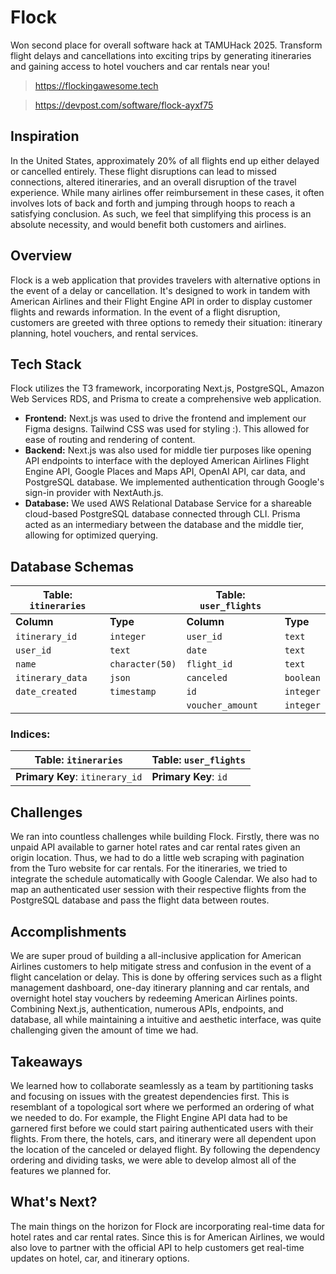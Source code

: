 # Flock
Won second place for overall software hack at TAMUHack 2025. Transform flight delays and cancellations into exciting trips by generating itineraries and gaining access to hotel vouchers and car rentals near you!

> https://flockingawesome.tech

> https://devpost.com/software/flock-ayxf75

## Inspiration
In the United States, approximately 20% of all flights end up either delayed or cancelled entirely. These flight disruptions can lead to missed connections, altered itineraries, and an overall disruption of the travel experience. While many airlines offer reimbursement in these cases, it often involves lots of back and forth and jumping through hoops to reach a satisfying conclusion. As such, we feel that simplifying this process is an absolute necessity, and would benefit both customers and airlines.

## Overview
Flock is a web application that provides travelers with alternative options in the event of a delay or cancellation. It's designed to work in tandem with American Airlines and their Flight Engine API in order to display customer flights and rewards information. In the event of a flight disruption, customers are greeted with three options to remedy their situation: itinerary planning, hotel vouchers, and rental services.

## Tech Stack
Flock utilizes the T3 framework, incorporating Next.js, PostgreSQL, Amazon Web Services RDS, and Prisma to create a comprehensive web application.
* **Frontend:** Next.js was used to drive the frontend and implement our Figma designs. Tailwind CSS was used for styling :). This allowed for ease of routing and rendering of content.
* **Backend:** Next.js was also used for middle tier purposes like opening API endpoints to interface with the deployed American Airlines Flight Engine API, Google Places and Maps API, OpenAI API, car data, and PostgreSQL database. We implemented authentication through Google's sign-in provider with NextAuth.js.
* **Database:** We used AWS Relational Database Service for a shareable cloud-based PostgreSQL database connected through CLI. Prisma acted as an intermediary between the database and the middle tier, allowing for optimized querying.

## Database Schemas

| **Table: `itineraries`** |                      | **Table: `user_flights`**  |                |
|----------------------|--------------------------|-------------------|-------------------------|
| **Column**           | **Type**               | **Column**          | **Type**           |
| `itinerary_id`       | `integer`             | `user_id`           | `text`             |
| `user_id`            | `text`                | `date`              | `text`             |
| `name`               | `character(50)`       | `flight_id`         | `text`             |
| `itinerary_data`     | `json`                | `canceled`          | `boolean`          |
| `date_created`       | `timestamp`           | `id`                | `integer`          |
|         |                       | `voucher_amount`    | `integer`          |

### Indices:
| **Table: `itineraries`**| **Table: `user_flights`**  |
|--------------------|------------------|
|**Primary Key**: `itinerary_id` | **Primary Key**: `id` |

## Challenges
We ran into countless challenges while building Flock. Firstly, there was no unpaid API available to garner hotel rates and car rental rates given an origin location. Thus, we had to do a little web scraping with pagination from the Turo website for car rentals. For the itineraries, we tried to integrate the schedule automatically with Google Calendar. We also had to map an authenticated user session with their respective flights from the PostgreSQL database and pass the flight data between routes.

## Accomplishments
We are super proud of building a all-inclusive application for American Airlines customers to help mitigate stress and confusion in the event of a flight cancelation or delay. This is done by offering services such as a flight management dashboard, one-day itinerary planning and car rentals, and overnight hotel stay vouchers by redeeming American Airlines points. Combining Next.js, authentication, numerous APIs, endpoints, and database, all while maintaining a intuitive and aesthetic interface, was quite challenging given the amount of time we had.

## Takeaways
We learned how to collaborate seamlessly as a team by partitioning tasks and focusing on issues with the greatest dependencies first. This is resemblant of a topological sort where we performed an ordering of what we needed to do. For example, the Flight Engine API data had to be garnered first before we could start pairing authenticated users with their flights. From there, the hotels, cars, and itinerary were all dependent upon the location of the canceled or delayed flight. By following the dependency ordering and dividing tasks, we were able to develop almost all of the features we planned for.

## What's Next?
The main things on the horizon for Flock are incorporating real-time data for hotel rates and car rental rates. Since this is for American Airlines, we would also love to partner with the official API to help customers get real-time updates on hotel, car, and itinerary options.
